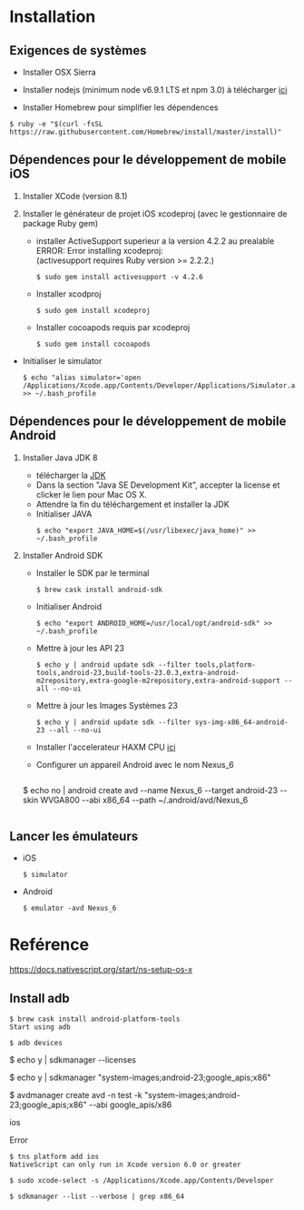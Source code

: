 # Installation

## Exigences de systèmes

* Installer OSX Sierra

* Installer nodejs (minimum node v6.9.1 LTS et npm 3.0) à télécharger [ici](https://nodejs.org/en/download/)

* Installer Homebrew pour simplifier les dépendences

```
$ ruby -e "$(curl -fsSL https://raw.githubusercontent.com/Homebrew/install/master/install)"
```

## Dépendences pour le développement de mobile iOS
1. Installer XCode (version 8.1)

2. Installer le générateur de projet iOS xcodeproj (avec le gestionnaire de package Ruby gem)
   * installer ActiveSupport superieur a la version 4.2.2 au prealable  
       ERROR: Error installing xcodeproj:   
       (activesupport requires Ruby version >= 2.2.2.)
      ```   
      $ sudo gem install activesupport -v 4.2.6
      ```

   * Installer xcodproj
      ```
      $ sudo gem install xcodeproj
      ```

   * Installer cocoapods requis par xcodeproj
      ```
      $ sudo gem install cocoapods
      ```

  * Initialiser le simulator 
      ```
      $ echo "alias simulator='open /Applications/Xcode.app/Contents/Developer/Applications/Simulator.app'" >> ~/.bash_profile
      ```

## Dépendences pour le développement de mobile Android

1. Installer Java JDK 8 
   * télécharger la [JDK](http://www.oracle.com/technetwork/java/javase/downloads/jdk8-downloads-2133151.html)  
   * Dans la section "Java SE Development Kit", accepter la license et clicker le lien pour Mac OS X.  
   * Attendre la fin du téléchargement et installer la JDK
   * Initialiser JAVA  
      ```
      $ echo "export JAVA_HOME=$(/usr/libexec/java_home)" >> ~/.bash_profile
      ```
2. Installer Android SDK

   * Installer le SDK par le terminal  
      ```
      $ brew cask install android-sdk
      ```
   * Initialiser Android  
      ```
      $ echo "export ANDROID_HOME=/usr/local/opt/android-sdk" >> ~/.bash_profile
      ```
   * Mettre à jour les API 23   
      ```
      $ echo y | android update sdk --filter tools,platform-tools,android-23,build-tools-23.0.3,extra-android-m2repository,extra-google-m2repository,extra-android-support --all --no-ui
      ```
   * Mettre à jour les Images Systèmes 23   
      ```
      $ echo y | android update sdk --filter sys-img-x86_64-android-23 --all --no-ui 
      ```
      
      
   * Installer l'accelerateur HAXM CPU  [ici](https://software.intel.com/sites/default/files/managed/38/16/haxm-macosx_v6_0_3.zip)
   
   * Configurer un appareil Android avec le nom Nexus_6
   
      ```
   $ echo no | android create avd --name Nexus_6 --target android-23 --skin WVGA800 --abi x86_64 --path ~/.android/avd/Nexus_6
      ```
   
## Lancer les émulateurs

  * iOS  
      ```
      $ simulator
      ```
  * Android  
      ```
      $ emulator -avd Nexus_6
      ```

# Reférence

https://docs.nativescript.org/start/ns-setup-os-x



## Install adb

```
$ brew cask install android-platform-tools
Start using adb
```

```
$ adb devices
```

$ echo y | sdkmanager --licenses

$ echo y | sdkmanager "system-images;android-23;google_apis;x86"

$ avdmanager create avd -n test -k "system-images;android-23;google_apis;x86" --abi google_apis/x86

ios

Error

```
$ tns platform add ios
NativeScript can only run in Xcode version 6.0 or greater
```

```
$ sudo xcode-select -s /Applications/Xcode.app/Contents/Developer
```

```
$ sdkmanager --list --verbose | grep x86_64
```
